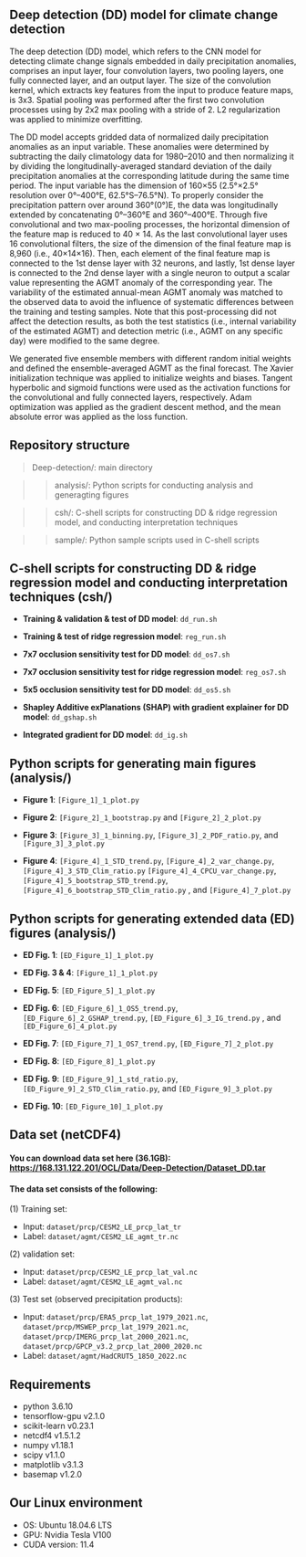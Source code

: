 ## Deep detection (DD) model for climate change detection
  The deep detection (DD) model, which refers to the CNN model for detecting climate change signals embedded in daily precipitation anomalies, comprises an input layer, four convolution layers, two pooling layers, one fully connected layer, and an output layer. The size of the convolution kernel, which extracts key features from the input to produce feature maps, is 3x3. Spatial pooling was performed after the first two convolution processes using by 2x2 max pooling with a stride of 2. L2 regularization was applied to minimize overfitting.

  The DD model accepts gridded data of normalized daily precipitation anomalies as an input variable. These anomalies were determined by subtracting the daily climatology data for 1980–2010 and then normalizing it by dividing the longitudinally-averaged standard deviation of the daily precipitation anomalies at the corresponding latitude during the same time period. The input variable has the dimension of 160×55 (2.5°×2.5° resolution over 0°–400°E, 62.5°S–76.5°N). To properly consider the precipitation pattern over around 360°(0°)E, the data was longitudinally extended by concatenating 0°–360°E and 360°–400°E. Through five convolutional and two max-pooling processes, the horizontal dimension of the feature map is reduced to 40 × 14. As the last convolutional layer uses 16 convolutional filters, the size of the dimension of the final feature map is 8,960 (i.e., 40×14×16). Then, each element of the final feature map is connected to the 1st dense layer with 32 neurons, and lastly, 1st dense layer is connected to the 2nd dense layer with a single neuron to output a scalar value representing the AGMT anomaly of the corresponding year. The variability of the estimated annual-mean AGMT anomaly was matched to the observed data to avoid the influence of systematic differences between the training and testing samples. Note that this post-processing did not affect the detection results, as both the test statistics (i.e., internal variability of the estimated AGMT) and detection metric (i.e., AGMT on any specific day) were modified to the same degree.

  We generated five ensemble members with different random initial weights and defined the ensemble-averaged AGMT as the final forecast. The Xavier initialization technique was applied to initialize weights and biases. Tangent hyperbolic and sigmoid functions were used as the activation functions for the convolutional and fully connected layers, respectively. Adam optimization was applied as the gradient descent method, and the mean absolute error was applied as the loss function.

## Repository structure
>Deep-detection/: main directory

>> analysis/: Python scripts for conducting analysis and generagting figures
 
>> csh/: C-shell scripts for constructing DD & ridge regression model, and conducting interpretation techniques

>> sample/: Python sample scripts used in C-shell scripts

## C-shell scripts for constructing DD & ridge regression model and conducting interpretation techniques (csh/)
- **Training & validation & test of DD model**: <code>dd_run.sh</code>
  
- **Training & test of ridge regression model**: <code>reg_run.sh</code>
  
- **7x7 occlusion sensitivity test for DD model**: <code>dd_os7.sh</code>
  
- **7x7 occlusion sensitivity test for ridge regression model**: <code>reg_os7.sh</code>

- **5x5 occlusion sensitivity test for DD model**: <code>dd_os5.sh</code>

- **Shapley Additive exPlanations (SHAP) with gradient explainer for DD model**: <code>dd_gshap.sh</code>

- **Integrated gradient for DD model**: <code>dd_ig.sh</code>

## Python scripts for generating main figures (analysis/)
- **Figure 1**: <code>[Figure_1]_1_plot.py</code>
  
- **Figure 2**: <code>[Figure_2]_1_bootstrap.py</code> and <code>[Figure_2]_2_plot.py</code>
  
- **Figure 3**: <code>[Figure_3]_1_binning.py</code>, <code>[Figure_3]_2_PDF_ratio.py</code>, and <code>[Figure_3]_3_plot.py</code>
  
- **Figure 4**: <code>[Figure_4]_1_STD_trend.py</code>, <code>[Figure_4]_2_var_change.py</code>, <code>[Figure_4]_3_STD_Clim_ratio.py</code>
                <code>[Figure_4]_4_CPCU_var_change.py</code>, <code>[Figure_4]_5_bootstrap_STD_trend.py</code>, <code>[Figure_4]_6_bootstrap_STD_Clim_ratio.py</code>
                , and <code>[Figure_4]_7_plot.py</code>

## Python scripts for generating extended data (ED) figures (analysis/)
- **ED Fig. 1**: <code>[ED_Figure_1]_1_plot.py</code>
  
- **ED Fig. 3 & 4**: <code>[Figure_1]_1_plot.py</code>
  
- **ED Fig. 5**: <code>[ED_Figure_5]_1_plot.py</code>
  
- **ED Fig. 6**: <code>[ED_Figure_6]_1_OS5_trend.py</code>, <code>[ED_Figure_6]_2_GSHAP_trend.py</code>, <code>[ED_Figure_6]_3_IG_trend.py</code>
                 , and <code>[ED_Figure_6]_4_plot.py</code>
  
- **ED Fig. 7**: <code>[ED_Figure_7]_1_OS7_trend.py</code>, <code>[ED_Figure_7]_2_plot.py</code>
  
- **ED Fig. 8**: <code>[ED_Figure_8]_1_plot.py</code>
  
- **ED Fig. 9**: <code>[ED_Figure_9]_1_std_ratio.py</code>, <code>[ED_Figure_9]_2_STD_Clim_ratio.py</code>, and <code>[ED_Figure_9]_3_plot.py</code>
  
- **ED Fig. 10**: <code>[ED_Figure_10]_1_plot.py</code>

## Data set (netCDF4)
#### You can download data set here (36.1GB): https://168.131.122.201/OCL/Data/Deep-Detection/Dataset_DD.tar
#### The data set consists of the following:
(1) Training set: 
- Input: <code>dataset/prcp/CESM2_LE_prcp_lat_tr</code>
- Label: <code>dataset/agmt/CESM2_LE_agmt_tr.nc</code>
       
(2) validation set:
- Input: <code>dataset/prcp/CESM2_LE_prcp_lat_val.nc</code>
- Label: <code>dataset/agmt/CESM2_LE_agmt_val.nc</code>
   
(3) Test set (observed precipitation products):
          
- Input: <code>dataset/prcp/ERA5_prcp_lat_1979_2021.nc</code>,
         <code>dataset/prcp/MSWEP_prcp_lat_1979_2021.nc</code>,
         <code>dataset/prcp/IMERG_prcp_lat_2000_2021.nc</code>,
         <code>dataset/prcp/GPCP_v3.2_prcp_lat_2000_2020.nc</code>
- Label: <code>dataset/agmt/HadCRUT5_1850_2022.nc</code>

## Requirements
   -  python 3.6.10
   -  tensorflow-gpu v2.1.0
   -  scikit-learn v0.23.1
   -  netcdf4 v1.5.1.2
   -  numpy v1.18.1
   -  scipy v1.1.0
   -  matplotlib v3.1.3
   -  basemap v1.2.0
     
## Our Linux environment
   -  OS: Ubuntu 18.04.6 LTS
   -  GPU: Nvidia Tesla V100
   -  CUDA version: 11.4
   
   
